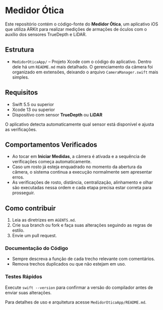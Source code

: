 # Medidor Ótica

Este repositório contém o código-fonte do **Medidor Ótica**, um aplicativo iOS que utiliza ARKit para realizar medições de armações de óculos com o auxílio dos sensores TrueDepth e LiDAR.

## Estrutura

- `MedidorOticaApp/` – Projeto Xcode com o código do aplicativo. Dentro dele há um `README.md` mais detalhado. O gerenciamento da câmera foi organizado em extensões, deixando o arquivo `CameraManager.swift` mais simples.

## Requisitos

- Swift 5.5 ou superior
- Xcode 13 ou superior
- Dispositivo com sensor **TrueDepth** ou **LiDAR**

O aplicativo detecta automaticamente qual sensor está disponível e ajusta as verificações.

## Comportamentos Verificados

- Ao tocar em **Iniciar Medidas**, a câmera é ativada e a sequência de verificações começa automaticamente.
- Caso um rosto já esteja enquadrado no momento da abertura da câmera, o sistema continua a execução normalmente sem apresentar erros.
- As verificações de rosto, distância, centralização, alinhamento e olhar são executadas nessa ordem e cada etapa precisa estar correta para prosseguir.

## Como contribuir

1. Leia as diretrizes em `AGENTS.md`.
2. Crie sua branch ou fork e faça suas alterações seguindo as regras de estilo.
3. Envie um pull request.

### Documentação do Código
- Sempre descreva a função de cada trecho relevante com comentários.
- Remova trechos duplicados ou que não estejam em uso.

### Testes Rápidos
Execute `swift --version` para confirmar a versão do compilador antes de enviar suas alterações.

Para detalhes de uso e arquitetura acesse `MedidorOticaApp/README.md`.
